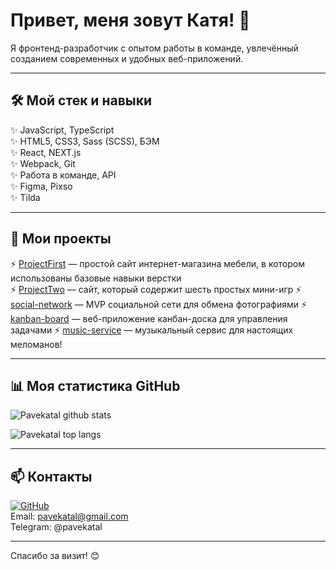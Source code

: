 # Привет, меня зовут Катя! 👋

Я фронтенд-разработчик с опытом работы в команде, увлечённый созданием современных и удобных веб-приложений.

---

## 🛠 Мой стек и навыки

✨ JavaScript, TypeScript  
✨ HTML5, CSS3, Sass (SCSS), БЭМ  
✨ React, NEXT.js  
✨ Webpack, Git  
✨ Работа в команде, API  
✨ Figma, Pixso  
✨ Tilda

---

## 🚀 Мои проекты

⚡ [ProjectFirst](https://github.com/Pavekatal/ProjectFirst) — простой сайт интернет-магазина мебели, в котором использованы базовые навыки верстки  
⚡ [ProjectTwo](https://github.com/Pavekatal/ProjectTwo) — сайт, который содержит шесть простых мини-игр
⚡ [social-network](https://github.com/Pavekatal/social-network) — MVP социальной сети для обмена фотографиями
⚡ [kanban-board](https://github.com/Pavekatal/kanban-board) — веб-приложение канбан-доска для управления задачами
⚡ [music-service](https://github.com/Pavekatal/music-service) — музыкальный сервис для настоящих меломанов! 

---

## 📊 Моя статистика GitHub

<p><img align="center" src="https://github-readme-stats.vercel.app/api?username=Pavekatal&show_icons=true&locale=ru&theme=radical" alt="Pavekatal github stats" /></p>

<p><img align="center" src="https://github-readme-stats.vercel.app/api/top-langs/?username=Pavekatal&hide_langs_below=1&locale=ru&layout=compact&theme=radical" alt="Pavekatal top langs" /></p>

---

## 📫 Контакты

[![GitHub](https://img.shields.io/badge/GitHub-Pavekatal-181717?style=flat&logo=github)](https://github.com/Pavekatal)  
Email: pavekatal@gmail.com  
Telegram: @pavekatal

---

Спасибо за визит! 😊
